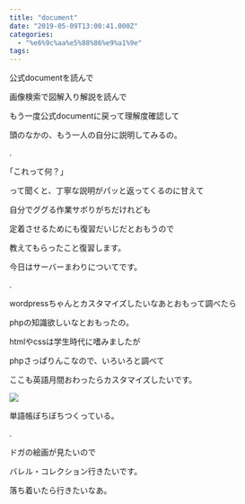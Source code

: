 ```yaml
---
title: "document"
date: "2019-05-09T13:00:41.000Z"
categories: 
  - "%e6%9c%aa%e5%88%86%e9%a1%9e"
tags: 
---
```


公式documentを読んで

画像検索で図解入り解説を読んで

もう一度公式documentに戻って理解度確認して

頭のなかの、もう一人の自分に説明してみるの。

.

｢これって何？｣

って聞くと、丁寧な説明がパッと返ってくるのに甘えて

自分でググる作業サボりがちだけれども

定着させるためにも復習だいじだとおもうので

教えてもらったこと復習します。

今日はサーバーまわりについてです。

.

wordpressちゃんとカスタマイズしたいなあとおもって調べたら

phpの知識欲しいなとおもったの。

htmlやcssは学生時代に嗜みましたが

phpさっぱりんこなので、いろいろと調べて

ここも英語月間おわったらカスタマイズしたいです。

![](/images/img_20190510_0815185920817342029661347.jpg)

単語帳ぼちぼちつくっている。

.

ドガの絵画が見たいので

バレル・コレクション行きたいです。

落ち着いたら行きたいなあ。
